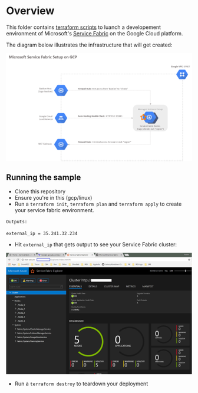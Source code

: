 
# Overview

This folder contains [terraform scripts](./main.tf) to luanch a developement environment of Microsoft's [Service Fabric](https://github.com/Microsoft/service-fabric) on the Google Cloud platform.

The diagram below illustrates the infrastructure that will get created:
 

![Deployment Diagram](./images/Diagram.png)

## Running the sample

- Clone this repository
- Ensure you're in this (gcp/linux)
- Run a `terraform init`, `terraform plan` and `terraform apply` to create your service fabric environment. 

```
Outputs:

external_ip = 35.241.32.234
```
- Hit `external_ip` that gets output to see your Service Fabric cluster:

![Service Fabric Cluster](./images/sfabric.png)

- Run a `terraform destroy` to teardown your deployment




